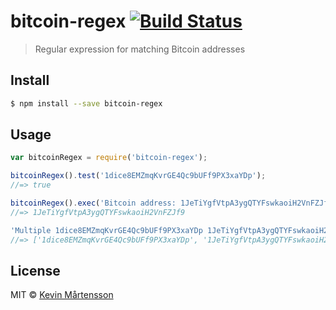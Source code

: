 # bitcoin-regex [![Build Status](https://travis-ci.org/kevva/bitcoin-regex.svg?branch=master)](https://travis-ci.org/kevva/bitcoin-regex)

> Regular expression for matching Bitcoin addresses

## Install

```sh
$ npm install --save bitcoin-regex
```

## Usage

```js
var bitcoinRegex = require('bitcoin-regex');

bitcoinRegex().test('1dice8EMZmqKvrGE4Qc9bUFf9PX3xaYDp');
//=> true

bitcoinRegex().exec('Bitcoin address: 1JeTiYgfVtpA3ygQTYFswkaoiH2VnFZJf9')[0].trim();
//=> 1JeTiYgfVtpA3ygQTYFswkaoiH2VnFZJf9

'Multiple 1dice8EMZmqKvrGE4Qc9bUFf9PX3xaYDp 1JeTiYgfVtpA3ygQTYFswkaoiH2VnFZJf9 addresses'.match(bitcoinRegex());
//=> ['1dice8EMZmqKvrGE4Qc9bUFf9PX3xaYDp', '1JeTiYgfVtpA3ygQTYFswkaoiH2VnFZJf9']
```

## License

MIT © [Kevin Mårtensson](https://github.com/kevva)
